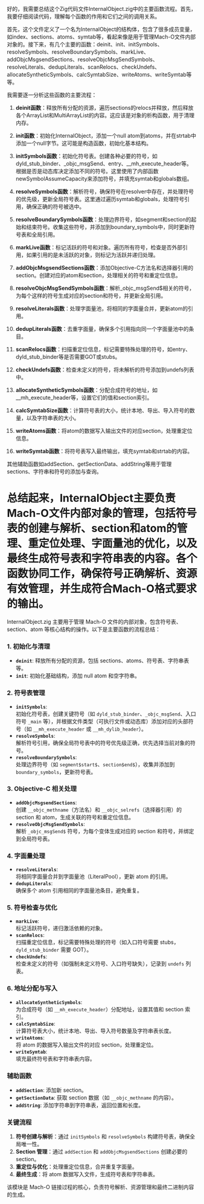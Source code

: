 好的，我需要总结这个Zig代码文件InternalObject.zig中的主要函数流程。首先，我要仔细阅读代码，理解每个函数的作用和它们之间的调用关系。

首先，这个文件定义了一个名为InternalObject的结构体，包含了很多成员变量，如index、sections、atoms、symtab等，看起来像是用于管理Mach-O文件内部对象的。接下来，有几个主要的函数：deinit、init、initSymbols、resolveSymbols、resolveBoundarySymbols、markLive、addObjcMsgsendSections、resolveObjcMsgSendSymbols、resolveLiterals、dedupLiterals、scanRelocs、checkUndefs、allocateSyntheticSymbols、calcSymtabSize、writeAtoms、writeSymtab等等。

我需要逐一分析这些函数的主要流程：

1. **deinit函数**：释放所有分配的资源，遍历sections的relocs并释放，然后释放各个ArrayList和MultiArrayList的内容。这应该是对象的析构函数，用于清理内存。

2. **init函数**：初始化InternalObject，添加一个null atom到atoms，并在strtab中添加一个null字节。这可能是构造函数，初始化基本结构。

3. **initSymbols函数**：初始化符号表。创建各种必要的符号，如dyld_stub_binder、_objc_msgSend、entry、__mh_execute_header等。根据是否是动态库决定添加不同的符号。这里使用了内部函数newSymbolAssumeCapacity来添加符号，并填充symtab和globals数组。

4. **resolveSymbols函数**：解析符号，确保符号在resolver中存在，并处理符号的优先级，更新全局符号表。这里通过遍历symtab和globals，处理符号引用，确保正确的符号被选中。

5. **resolveBoundarySymbols函数**：处理边界符号，如segment和section的起始和结束符号。收集这些符号，并添加到boundary_symbols中，同时更新符号表和全局引用。

6. **markLive函数**：标记活跃的符号和对象。遍历所有符号，检查是否外部引用，如果引用的是未活跃的对象，则标记为活跃并递归处理。

7. **addObjcMsgsendSections函数**：添加Objective-C方法名和选择器引用的section。创建对应的atom和section，处理相关的符号和重定位信息。

8. **resolveObjcMsgSendSymbols函数**：解析_objc_msgSend$相关的符号，为每个这样的符号生成对应的section和符号，并更新全局引用。

9. **resolveLiterals函数**：处理字面量池，将相同的字面量合并，更新atom的引用。

10. **dedupLiterals函数**：去重字面量，确保多个引用指向同一个字面量池中的条目。

11. **scanRelocs函数**：扫描重定位信息，标记需要特殊处理的符号，如entry、dyld_stub_binder等是否需要GOT或stubs。

12. **checkUndefs函数**：检查未定义的符号，将未解析的符号添加到undefs列表中。

13. **allocateSyntheticSymbols函数**：分配合成符号的地址，如__mh_execute_header等，设置它们的值和section索引。

14. **calcSymtabSize函数**：计算符号表的大小，统计本地、导出、导入符号的数量，以及字符串表的大小。

15. **writeAtoms函数**：将atom的数据写入输出文件的对应section，处理重定位信息。

16. **writeSymtab函数**：将符号表写入最终输出，填充symtab和strtab的内容。

其他辅助函数如addSection、getSectionData、addString等用于管理sections、字符串和符号的添加与查询。

总结起来，InternalObject主要负责Mach-O文件内部对象的管理，包括符号表的创建与解析、section和atom的管理、重定位处理、字面量池的优化，以及最终生成符号表和字符串表的内容。各个函数协同工作，确保符号正确解析、资源有效管理，并生成符合Mach-O格式要求的输出。
================================================
InternalObject.zig 主要用于管理 Mach-O 文件的内部对象，包含符号表、section、atom 等核心结构的操作。以下是主要函数的流程总结：

### 1. **初始化与清理**
- **`deinit`**: 释放所有分配的资源，包括 sections、atoms、符号表、字符串表等。
- **`init`**: 初始化基础结构，添加 null atom 和空字符串。

### 2. **符号表管理**
- **`initSymbols`**:  
  初始化符号表，创建关键符号（如 `dyld_stub_binder`、`_objc_msgSend`、入口符号 `_main` 等），并根据文件类型（可执行文件或动态库）添加对应的头部符号（如 `__mh_execute_header` 或 `__mh_dylib_header`）。
- **`resolveSymbols`**:  
  解析符号引用，确保全局符号表中的符号优先级正确，优先选择当前对象的符号。
- **`resolveBoundarySymbols`**:  
  处理边界符号（如 `segment$start$`、`section$end$`），收集并添加到 `boundary_symbols`，更新符号表。

### 3. **Objective-C 相关处理**
- **`addObjcMsgsendSections`**:  
  创建 `__objc_methname`（方法名）和 `__objc_selrefs`（选择器引用）的 section 和 atom，生成关联的符号和重定位信息。
- **`resolveObjcMsgSendSymbols`**:  
  解析 `_objc_msgSend$` 符号，为每个变体生成对应的 section 和符号，并绑定到全局符号表。

### 4. **字面量处理**
- **`resolveLiterals`**:  
  将相同字面量合并到字面量池（LiteralPool），更新 atom 的引用。
- **`dedupLiterals`**:  
  确保多个 atom 引用相同的字面量池条目，避免重复。

### 5. **符号检查与优化**
- **`markLive`**:  
  标记活跃符号，递归激活依赖的对象。
- **`scanRelocs`**:  
  扫描重定位信息，标记需要特殊处理的符号（如入口符号需要 stubs，`dyld_stub_binder` 需要 GOT）。
- **`checkUndefs`**:  
  检查未定义的符号（如强制未定义符号、入口符号缺失），记录到 `undefs` 列表。

### 6. **地址分配与写入**
- **`allocateSyntheticSymbols`**:  
  为合成符号（如 `__mh_execute_header`）分配地址，设置其值和 section 索引。
- **`calcSymtabSize`**:  
  计算符号表大小，统计本地、导出、导入符号数量及字符串表长度。
- **`writeAtoms`**:  
  将 atom 的数据写入输出文件的对应 section，处理重定位。
- **`writeSymtab`**:  
  填充最终符号表和字符串表内容。

### 辅助函数
- **`addSection`**: 添加新 section。
- **`getSectionData`**: 获取 section 数据（如 `__objc_methname` 的内容）。
- **`addString`**: 添加字符串到字符串表，返回位置和长度。

### 关键流程
1. **符号创建与解析**：通过 `initSymbols` 和 `resolveSymbols` 构建符号表，确保全局唯一性。
2. **Section 管理**：通过 `addSection` 和 `addObjcMsgsendSections` 创建必要的 section。
3. **重定位与优化**：处理重定位信息，合并重复字面量。
4. **最终生成**：将 atom 数据写入文件，生成符号表和字符串表。

该模块是 Mach-O 链接过程的核心，负责符号解析、资源管理和最终二进制内容的生成。